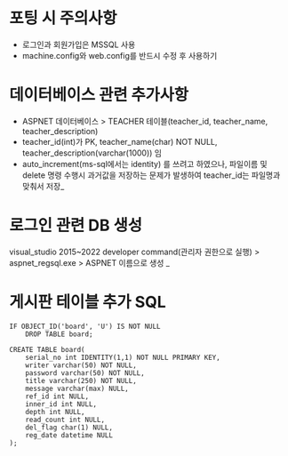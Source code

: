 ﻿# 포팅 시 주의사항
- 로그인과 회원가입은 MSSQL 사용
- machine.config와 web.config를 반드시 수정 후 사용하기

# 데이터베이스 관련 추가사항
- ASPNET 데이터베이스 > TEACHER 테이블(teacher_id, teacher_name, teacher_description)
- teacher_id(int)가 PK, teacher_name(char) NOT NULL, teacher_description(varchar(1000)) 임
- auto_increment(ms-sql에서는 identity) 를 쓰려고 하였으나, 파일이름 및 delete 명령 수행시 과거값을 저장하는 문제가 발생하여 teacher_id는 파일명과 맞춰서 저장_

# 로그인 관련 DB 생성
visual_studio 2015~2022 developer command(관리자 권한으로 실행) > aspnet_regsql.exe > ASPNET 이름으로 생성 _


# 게시판 테이블 추가 SQL
```
IF OBJECT_ID('board', 'U') IS NOT NULL
	DROP TABLE board;

CREATE TABLE board(
	serial_no int IDENTITY(1,1) NOT NULL PRIMARY KEY,
	writer varchar(50) NOT NULL,
	password varchar(50) NOT NULL,
	title varchar(250) NOT NULL,
	message varchar(max) NULL,
	ref_id int NULL,
	inner_id int NULL,
	depth int NULL,
	read_count int NULL,
	del_flag char(1) NULL,
	reg_date datetime NULL
);
```
